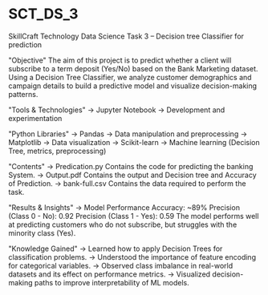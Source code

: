 # SCT_DS_3
SkillCraft Technology Data Science Task 3 – Decision tree Classifier for prediction

"Objective"
The aim of this project is to predict whether a client will subscribe to a term deposit (Yes/No) based on the Bank Marketing dataset. Using a Decision Tree Classifier, we analyze customer demographics and campaign details to build a predictive model and visualize decision-making patterns.

"Tools & Technologies"
  -> Jupyter Notebook → Development and experimentation
  
"Python Libraries"
  -> Pandas → Data manipulation and preprocessing
  -> Matplotlib → Data visualization
  -> Scikit-learn → Machine learning (Decision Tree, metrics, preprocessing)

"Contents"
  -> Predication.py
      Contains the code for predicting the banking System.
  -> Output.pdf
      Contains the output and Decision tree and Accuracy of Prediction.
  -> bank-full.csv
      Contains the data required to perform the task.
      

"Results & Insights"
  -> Model Performance
      Accuracy: ~89%
      Precision (Class 0 - No): 0.92
      Precision (Class 1 - Yes): 0.59
      The model performs well at predicting customers who do not subscribe, but struggles with the minority class (Yes).

"Knowledge Gained"
  -> Learned how to apply Decision Trees for classification problems.
  -> Understood the importance of feature encoding for categorical variables.
  -> Observed class imbalance in real-world datasets and its effect on performance metrics.
  -> Visualized decision-making paths to improve interpretability of ML models.
